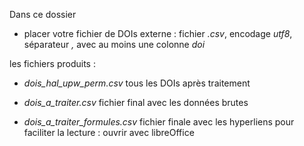 
Dans ce dossier 

- placer votre fichier de DOIs externe : fichier _.csv_, encodage _utf8_, séparateur _,_ avec au moins une colonne _doi_


les fichiers produits : 

- _dois_hal_upw_perm.csv_ tous les DOIs après traitement

- _dois_a_traiter.csv_ fichier final avec les données brutes

- _dois_a_traiter_formules.csv_ fichier finale avec les hyperliens pour faciliter la lecture : ouvrir avec libreOffice

